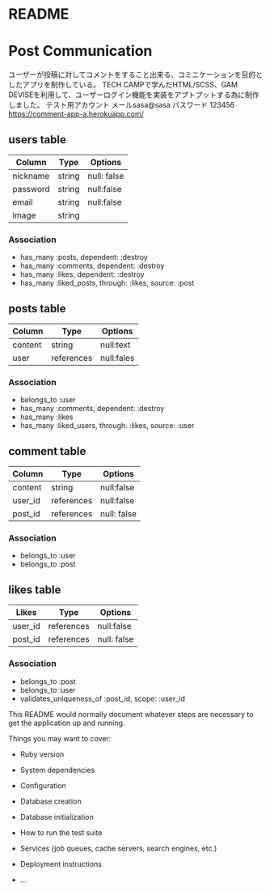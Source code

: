 # README


# Post Communication
ユーザーが投稿に対してコメントをすること出来る、コミニケーションを目的としたアプリを制作している。
TECH CAMPで学んだHTML/SCSS、GAM DEVISEを利用して、ユーザーログイン機能を実装をアプトプットする為に制作しました。
テスト用アカウント
メールsasa@sasa
パスワード 123456
https://comment-app-a.herokuapp.com/


## users table
|Column|Type|Options|
|------|----|-------|
|nickname|string|null: false|
|password|string|null:false|
|email|string|null:false|
|image|string|

### Association
- has_many :posts, dependent: :destroy
- has_many :comments, dependent: :destroy
- has_many :likes, dependent: :destroy
- has_many :liked_posts, through: :likes, source: :post

## posts table
|Column|Type|Options|
|------|----|-------|
|content|string|null:text|
|user|references|null:fales|foreign_key: true|

### Association
- belongs_to :user
- has_many :comments, dependent: :destroy
- has_many :likes
- has_many :liked_users, through: :likes, source: :user



## comment table
|Column|Type|Options|
|------|----|-------|
|content|string|null:false|
|user_id|references|null:false|
|post_id|references|null: false|

### Association
- belongs_to :user
- belongs_to :post

## likes table
|Likes|Type|Options|
|------|----|-------|
|user_id|references|null:false|
|post_id|references|null: false|

### Association
- belongs_to :post
- belongs_to :user
- validates_uniqueness_of :post_id, scope: :user_id

This README would normally document whatever steps are necessary to get the
application up and running.

Things you may want to cover:

* Ruby version

* System dependencies

* Configuration

* Database creation

* Database initialization

* How to run the test suite

* Services (job queues, cache servers, search engines, etc.)

* Deployment instructions

* ...
